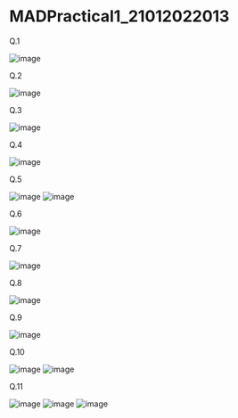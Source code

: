 # MADPractical1_21012022013

Q.1

![image](https://user-images.githubusercontent.com/112102700/187422547-cbd35ebc-6f4b-49c9-8270-891734b4015a.png)


Q.2

![image](https://user-images.githubusercontent.com/112102700/187422573-be151236-5c8f-462b-9468-0a1d8dd62c8a.png)


Q.3

![image](https://user-images.githubusercontent.com/112102700/187422730-87ccad26-6224-4393-bd45-655f3bb4ecc5.png)


Q.4

![image](https://user-images.githubusercontent.com/112102700/187422759-034aa060-b426-4cb0-afd0-cddc29cd163f.png)


Q.5

![image](https://user-images.githubusercontent.com/112102700/187422782-71c21145-ecb8-4723-9334-4fbc86b6cb33.png)
![image](https://user-images.githubusercontent.com/112102700/187422802-3b7e9d40-a9ba-419d-a4ca-b7ace76a61e8.png)


Q.6

![image](https://user-images.githubusercontent.com/112102700/187422826-43e8a891-cc4c-4ac7-908a-66db329aebe8.png)


Q.7

![image](https://user-images.githubusercontent.com/112102700/187423020-3e89ba1a-aced-40ee-bee9-1d610df9dd39.png)


Q.8

![image](https://user-images.githubusercontent.com/112102700/187423061-c2cb19bc-ec9c-4a6a-911e-e3212ed0247c.png)


Q.9

![image](https://user-images.githubusercontent.com/112102700/187423093-0f9938dd-1b73-4faa-8a3f-ff565149a766.png)


Q.10

![image](https://user-images.githubusercontent.com/112102700/187423151-5856b661-65ae-4dfd-a1f4-7c6108dcd28c.png)
![image](https://user-images.githubusercontent.com/112102700/187423170-b6819175-f1f7-44fb-a977-a60d8a167956.png)

Q.11

![image](https://user-images.githubusercontent.com/112102700/187423235-4da01cf3-f82f-4e0d-9ec5-577abcdfb293.png)
![image](https://user-images.githubusercontent.com/112102700/187423252-f0dcf1be-01e0-4e72-af1c-4edf01441b5e.png)
![image](https://user-images.githubusercontent.com/112102700/187423280-2a878726-80a8-4d78-ac45-216e8cfc4135.png)


